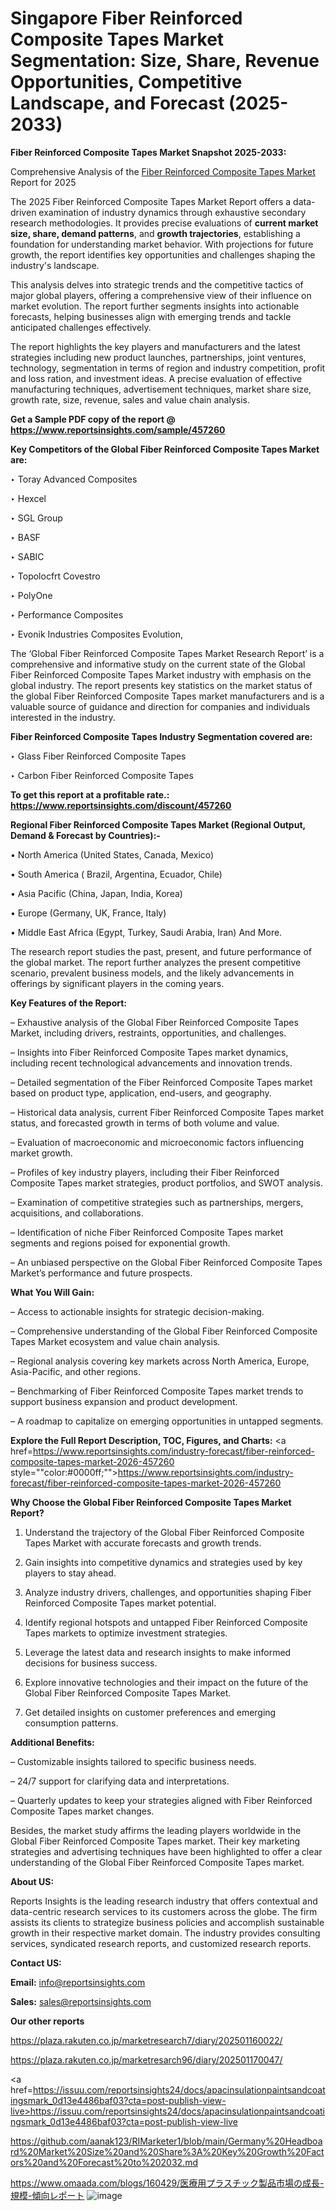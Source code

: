 # Singapore Fiber Reinforced Composite Tapes Market Segmentation: Size, Share, Revenue Opportunities, Competitive Landscape, and Forecast (2025-2033)

<strong>Fiber Reinforced Composite Tapes Market Snapshot 2025-2033:</strong>

Comprehensive Analysis of the <a href=https://www.reportsinsights.com/sample/457260>Fiber Reinforced Composite Tapes Market</a> Report for 2025

The 2025 Fiber Reinforced Composite Tapes Market Report offers a data-driven examination of industry dynamics through exhaustive secondary research methodologies. It provides precise evaluations of <strong>current market size, share, demand patterns</strong>, and <strong>growth trajectories</strong>, establishing a foundation for understanding market behavior. With projections for future growth, the report identifies key opportunities and challenges shaping the industry's landscape.

This analysis delves into strategic trends and the competitive tactics of major global players, offering a comprehensive view of their influence on market evolution. The report further segments insights into actionable forecasts, helping businesses align with emerging trends and tackle anticipated challenges effectively.

The report highlights the key players and manufacturers and the latest strategies including new product launches, partnerships, joint ventures, technology, segmentation in terms of region and industry competition, profit and loss ration, and investment ideas. A precise evaluation of effective manufacturing techniques, advertisement techniques, market share size, growth rate, size, revenue, sales and value chain analysis.

<strong>Get a Sample PDF copy of the report @ <a href=https://www.reportsinsights.com/sample/457260 style=color:#0000ff;>https://www.reportsinsights.com/sample/457260</a></strong>

<strong>Key Competitors of the Global Fiber Reinforced Composite Tapes Market are:</strong>

‣ Toray Advanced Composites

‣ Hexcel

‣ SGL Group

‣ BASF

‣ SABIC

‣ Topolocfrt Covestro

‣ PolyOne

‣ Performance Composites

‣ Evonik Industries Composites Evolution,

The ‘Global Fiber Reinforced Composite Tapes Market Research Report’ is a comprehensive and informative study on the current state of the Global Fiber Reinforced Composite Tapes Market industry with emphasis on the global industry. The report presents key statistics on the market status of the global Fiber Reinforced Composite Tapes market manufacturers and is a valuable source of guidance and direction for companies and individuals interested in the industry.

<strong>Fiber Reinforced Composite Tapes Industry Segmentation covered are:</strong>

‣ Glass Fiber Reinforced Composite Tapes

‣ Carbon Fiber Reinforced Composite Tapes

<strong>To get this report at a profitable rate.: <a href=https://www.reportsinsights.com/discount/457260 style=color:#0000ff;>https://www.reportsinsights.com/discount/457260</a></strong>

<strong>Regional Fiber Reinforced Composite Tapes Market (Regional Output, Demand &amp; Forecast by Countries):-</strong>

• North America (United States, Canada, Mexico)

• South America ( Brazil, Argentina, Ecuador, Chile)

• Asia Pacific (China, Japan, India, Korea)

• Europe (Germany, UK, France, Italy)

• Middle East Africa (Egypt, Turkey, Saudi Arabia, Iran) And More.

The research report studies the past, present, and future performance of the global market. The report further analyzes the present competitive scenario, prevalent business models, and the likely advancements in offerings by significant players in the coming years.

<strong>Key Features of the Report:</strong>

– Exhaustive analysis of the Global Fiber Reinforced Composite Tapes Market, including drivers, restraints, opportunities, and challenges.

– Insights into Fiber Reinforced Composite Tapes market dynamics, including recent technological advancements and innovation trends.

– Detailed segmentation of the Fiber Reinforced Composite Tapes market based on product type, application, end-users, and geography.

– Historical data analysis, current Fiber Reinforced Composite Tapes market status, and forecasted growth in terms of both volume and value.

– Evaluation of macroeconomic and microeconomic factors influencing market growth.

– Profiles of key industry players, including their Fiber Reinforced Composite Tapes market strategies, product portfolios, and SWOT analysis.

– Examination of competitive strategies such as partnerships, mergers, acquisitions, and collaborations.

– Identification of niche Fiber Reinforced Composite Tapes market segments and regions poised for exponential growth.

– An unbiased perspective on the Global Fiber Reinforced Composite Tapes Market’s performance and future prospects.

<strong>What You Will Gain:</strong>

– Access to actionable insights for strategic decision-making.

– Comprehensive understanding of the Global Fiber Reinforced Composite Tapes Market ecosystem and value chain analysis.

– Regional analysis covering key markets across North America, Europe, Asia-Pacific, and other regions.

– Benchmarking of Fiber Reinforced Composite Tapes market trends to support business expansion and product development.

– A roadmap to capitalize on emerging opportunities in untapped segments.

<strong>Explore the Full Report Description, TOC, Figures, and Charts:</strong>
<a href=https://www.reportsinsights.com/industry-forecast/fiber-reinforced-composite-tapes-market-2026-457260 style=""color:#0000ff;"">https://www.reportsinsights.com/industry-forecast/fiber-reinforced-composite-tapes-market-2026-457260</a>

<strong>Why Choose the Global Fiber Reinforced Composite Tapes Market Report?</strong>

1. Understand the trajectory of the Global Fiber Reinforced Composite Tapes Market with accurate forecasts and growth trends.

2. Gain insights into competitive dynamics and strategies used by key players to stay ahead.

3. Analyze industry drivers, challenges, and opportunities shaping Fiber Reinforced Composite Tapes market potential.

4. Identify regional hotspots and untapped Fiber Reinforced Composite Tapes markets to optimize investment strategies.

5. Leverage the latest data and research insights to make informed decisions for business success.

6. Explore innovative technologies and their impact on the future of the Global Fiber Reinforced Composite Tapes Market.

7. Get detailed insights on customer preferences and emerging consumption patterns.

<strong>Additional Benefits:</strong>

– Customizable insights tailored to specific business needs.

– 24/7 support for clarifying data and interpretations.

– Quarterly updates to keep your strategies aligned with Fiber Reinforced Composite Tapes market changes.

Besides, the market study affirms the leading players worldwide in the Global Fiber Reinforced Composite Tapes market. Their key marketing strategies and advertising techniques have been highlighted to offer a clear understanding of the Global Fiber Reinforced Composite Tapes market.

<strong><strong>About US</strong>:</strong>

Reports Insights is the leading research industry that offers contextual and data-centric research services to its customers across the globe. The firm assists its clients to strategize business policies and accomplish sustainable growth in their respective market domain. The industry provides consulting services, syndicated research reports, and customized research reports.

<strong>Contact US:</strong>

<p class=><b>Email:</b> <a href=mailto:info@reportsinsights.com>info@reportsinsights.com</a></p>
<p class=><b>Sales:</b> <a href=mailto:sales@reportsinsights.com>sales@reportsinsights.com</a></p>

<strong>Our other reports</strong>

<a href=https://plaza.rakuten.co.jp/marketresearch7/diary/202501160022/>https://plaza.rakuten.co.jp/marketresearch7/diary/202501160022/</a>

<a href=https://plaza.rakuten.co.jp/marketresarch96/diary/202501170047/>https://plaza.rakuten.co.jp/marketresarch96/diary/202501170047/</a>

<a href=https://issuu.com/reportsinsights24/docs/apacinsulationpaintsandcoatingsmark_0d13e4486baf03?cta=post-publish-view-live>https://issuu.com/reportsinsights24/docs/apacinsulationpaintsandcoatingsmark_0d13e4486baf03?cta=post-publish-view-live</a>

<a href=https://github.com/aanak123/RIMarketer1/blob/main/Germany%20Headboard%20Market%20Size%20and%20Share%3A%20Key%20Growth%20Factors%20and%20Forecast%20to%202032.md>https://github.com/aanak123/RIMarketer1/blob/main/Germany%20Headboard%20Market%20Size%20and%20Share%3A%20Key%20Growth%20Factors%20and%20Forecast%20to%202032.md</a>

<a href=https://www.omaada.com/blogs/160429/医療用プラスチック製品市場の成長-規模-傾向レポート>https://www.omaada.com/blogs/160429/医療用プラスチック製品市場の成長-規模-傾向レポート</a>
![image](https://github.com/user-attachments/assets/e01d82df-bc09-4b9f-a3fd-e75ddb130fec)
